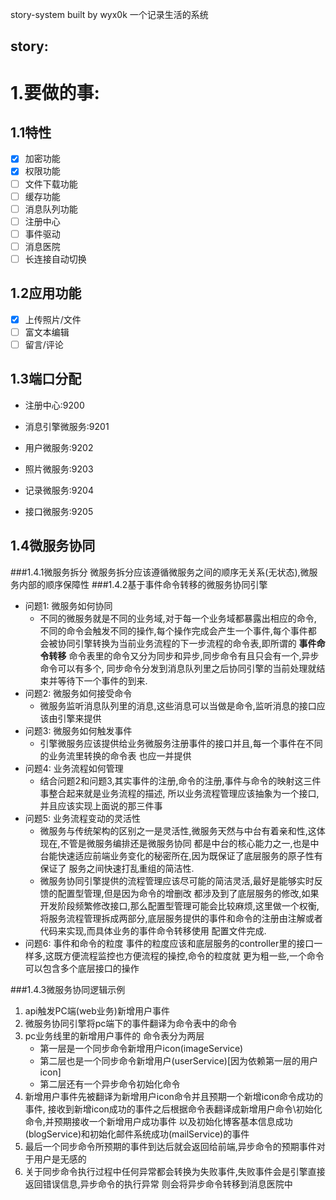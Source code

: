 story-system
built by wyx0k
一个记录生活的系统

story:
--------
# 1.要做的事:
## 1.1特性
- [x] 加密功能
- [x] 权限功能
- [ ] 文件下载功能
- [ ] 缓存功能
- [ ] 消息队列功能
- [ ] 注册中心
- [ ] 事件驱动
- [ ] 消息医院
- [ ] 长连接自动切换
## 1.2应用功能
- [X] 上传照片/文件
- [ ] 富文本编辑
- [ ] 留言/评论
## 1.3端口分配
- 注册中心:9200
- 消息引擎微服务:9201

- 用户微服务:9202
- 照片微服务:9203
- 记录微服务:9204

- 接口微服务:9205

## 1.4微服务协同
###1.4.1微服务拆分
微服务拆分应该遵循微服务之间的顺序无关系(无状态),微服务内部的顺序保障性
###1.4.2基于事件命令转移的微服务协同引擎
- 问题1: 微服务如何协同
    - 不同的微服务就是不同的业务域,对于每一个业务域都暴露出相应的命令,
    不同的命令会触发不同的操作,每个操作完成会产生一个事件,每个事件都
    会被协同引擎转换为当前业务流程的下一步流程的命令表,即所谓的 **事件命令转移**
    命令表里的命令又分为同步和异步,同步命令有且只会有一个,异步命令可以有多个,
    同步命令分发到消息队列里之后协同引擎的当前处理就结束并等待下一个事件的到来.
- 问题2: 微服务如何接受命令
    - 微服务监听消息队列里的消息,这些消息可以当做是命令,监听消息的接口应该由引擎来提供
- 问题3: 微服务如何触发事件
    - 引擎微服务应该提供给业务微服务注册事件的接口并且,每一个事件在不同的业务流里转换的命令表
    也应一并提供
- 问题4: 业务流程如何管理
    - 结合问题2和问题3,其实事件的注册,命令的注册,事件与命令的映射这三件事整合起来就是业务流程的描述,
    所以业务流程管理应该抽象为一个接口,并且应该实现上面说的那三件事
- 问题5: 业务流程变动的灵活性
    - 微服务与传统架构的区别之一是灵活性,微服务天然与中台有着亲和性,这体现在,不管是微服务编排还是微服务协同
    都是中台的核心能力之一,也是中台能快速适应前端业务变化的秘密所在,因为既保证了底层服务的原子性有保证了
    服务之间快速打乱重组的简洁性.
    - 微服务协同引擎提供的流程管理应该尽可能的简洁灵活,最好是能够实时反馈的配置型管理,但是因为命令的增删改
    都涉及到了底层服务的修改,如果开发阶段频繁修改接口,那么配置型管理可能会比较麻烦,这里做一个权衡,
    将服务流程管理拆成两部分,底层服务提供的事件和命令的注册由注解或者代码来实现,而具体业务的事件命令转移使用
    配置文件完成.
- 问题6: 事件和命令的粒度
    事件的粒度应该和底层服务的controller里的接口一样多,这既方便流程监控也方便流程的操控,命令的粒度就
    更为粗一些,一个命令可以包含多个底层接口的操作

###1.4.3微服务协同逻辑示例
1. api触发PC端(web业务)新增用户事件
2. 微服务协同引擎将pc端下的事件翻译为命令表中的命令
3. pc业务线里的新增用户事件的  命令表分为两层
    - 第一层是一个同步命令新增用户icon(imageService)
    - 第二层也是一个同步命令新增用户(userService)[因为依赖第一层的用户icon]
    - 第二层还有一个异步命令初始化命令
4. 新增用户事件先被翻译为新增用户icon命令并且预期一个新增icon命令成功的事件,
接收到新增icon成功的事件之后根据命令表翻译成新增用户命令\初始化命令,并预期接收一个新增用户成功事件
以及初始化博客基本信息成功(blogService)和初始化邮件系统成功(mailService)的事件
5. 最后一个同步命令所预期的事件到达后就会返回给前端,异步命令的预期事件对于用户是无感的
6. 关于同步命令执行过程中任何异常都会转换为失败事件,失败事件会是引擎直接返回错误信息,异步命令的执行异常
则会将异步命令转移到消息医院中
